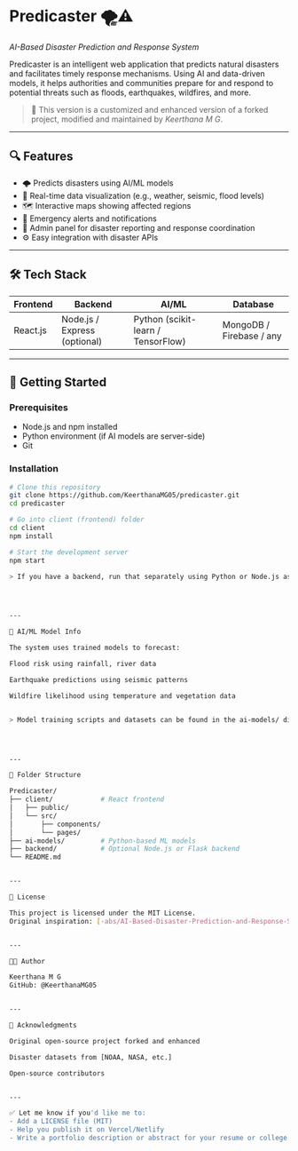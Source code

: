 # Predicaster 🌪⚠  
*AI-Based Disaster Prediction and Response System*

Predicaster is an intelligent web application that predicts natural disasters and facilitates timely response mechanisms. Using AI and data-driven models, it helps authorities and communities prepare for and respond to potential threats such as floods, earthquakes, wildfires, and more.

> 🔄 This version is a customized and enhanced version of a forked project, modified and maintained by *Keerthana M G*.

---

## 🔍 Features

- 🌩 Predicts disasters using AI/ML models
- 📡 Real-time data visualization (e.g., weather, seismic, flood levels)
- 🗺 Interactive maps showing affected regions
- 📢 Emergency alerts and notifications
- 📝 Admin panel for disaster reporting and response coordination
- ⚙ Easy integration with disaster APIs

---

## 🛠 Tech Stack

| Frontend        | Backend         | AI/ML            | Database       |
|-----------------|-----------------|------------------|----------------|
| React.js        | Node.js / Express (optional) | Python (scikit-learn / TensorFlow) | MongoDB / Firebase / any |

---

## 🚀 Getting Started

### Prerequisites

- Node.js and npm installed
- Python environment (if AI models are server-side)
- Git

### Installation

```bash
# Clone this repository
git clone https://github.com/KeerthanaMG05/predicaster.git
cd predicaster

# Go into client (frontend) folder
cd client
npm install

# Start the development server
npm start

> If you have a backend, run that separately using Python or Node.js as needed.




---

🧠 AI/ML Model Info

The system uses trained models to forecast:

Flood risk using rainfall, river data

Earthquake predictions using seismic patterns

Wildfire likelihood using temperature and vegetation data


> Model training scripts and datasets can be found in the ai-models/ directory (if applicable).




---

📁 Folder Structure

Predicaster/
├── client/            # React frontend
│   ├── public/
│   └── src/
│       ├── components/
│       └── pages/
├── ai-models/         # Python-based ML models
├── backend/           # Optional Node.js or Flask backend
└── README.md


---

📜 License

This project is licensed under the MIT License.
Original inspiration: [-abs/AI-Based-Disaster-Prediction-and-Response-System]


---

👩‍💻 Author

Keerthana M G
GitHub: @KeerthanaMG05


---

🙌 Acknowledgments

Original open-source project forked and enhanced

Disaster datasets from [NOAA, NASA, etc.]

Open-source contributors


---

✅ Let me know if you'd like me to:
- Add a LICENSE file (MIT)  
- Help you publish it on Vercel/Netlify  
- Write a portfolio description or abstract for your resume or college report